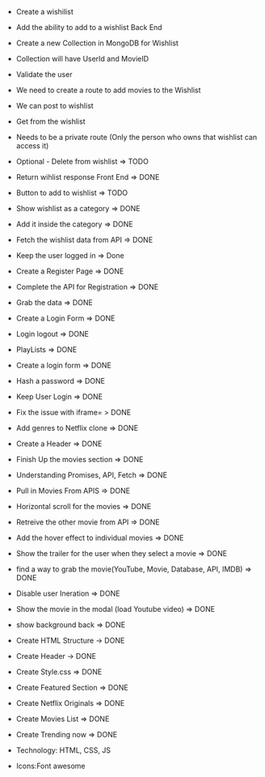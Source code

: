 <!-- @format -->

-  Create a wishilist
-  Add the ability to add to a wishlist Back End
-  Create a new Collection in MongoDB for Wishlist
-  Collection will have UserId and MovieID
-  Validate the user
-  We need to create a route to add movies to the Wishlist
-  We can post to wishlist
-  Get from the wishlist
-  Needs to be a private route (Only the person who owns that wishlist can access it)
-  Optional - Delete from wishlist => TODO
-  Return wihlist response Front End => DONE
-  Button to add to wishlist => TODO
-  Show wishlist as a category => DONE
-  Add it inside the category => DONE
-  Fetch the wishlist data from API => DONE

-  Keep the user logged in => Done
-  Create a Register Page => DONE
-  Complete the API for Registration => DONE

-  Grab the data => DONE
-  Create a Login Form => DONE
-  Login logout => DONE
-  PlayLists => DONE
-  Create a login form => DONE
-  Hash a password => DONE
-  Keep User Login => DONE

-  Fix the issue with iframe= > DONE
-  Add genres to Netflix clone => DONE

-  Create a Header => DONE
-  Finish Up the movies section => DONE
-  Understanding Promises, API, Fetch => DONE
-  Pull in Movies From APIS => DONE

-  Horizontal scroll for the movies => DONE
-  Retreive the other movie from API => DONE
-  Add the hover effect to individual movies => DONE

-  Show the trailer for the user when they select a movie => DONE
-  find a way to grab the movie(YouTube, Movie, Database, API, IMDB) => DONE
-  Disable user Ineration => DONE
-  Show the movie in the modal (load Youtube video) => DONE
-  show background back => DONE

-  Create HTML Structure -> DONE
-  Create Header -> DONE
-  Create Style.css => DONE
-  Create Featured Section => DONE
-  Create Netflix Originals => DONE
-  Create Movies List => DONE
-  Create Trending now => DONE

-  Technology: HTML, CSS, JS
-  Icons:Font awesome

